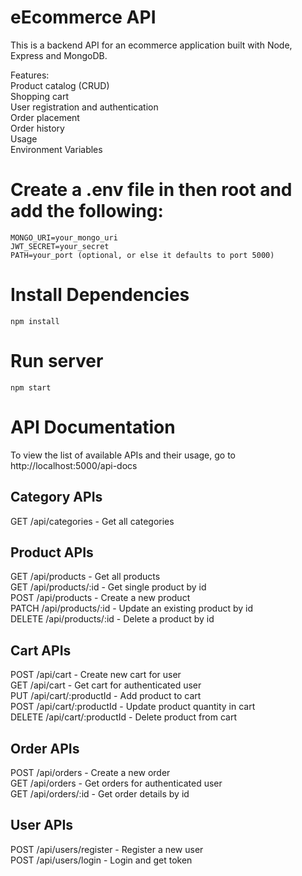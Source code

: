 # eEcommerce API
This is a backend API for an ecommerce application built with Node, Express and MongoDB.

Features: <br/>
Product catalog (CRUD)<br/>
Shopping cart<br/>
User registration and authentication<br/>
Order placement<br/>
Order history<br/>
Usage<br/>
Environment Variables<br/>

# Create a .env file in then root and add the following:
```
MONGO_URI=your_mongo_uri
JWT_SECRET=your_secret
PATH=your_port (optional, or else it defaults to port 5000)
```

# Install Dependencies
```
npm install
```

# Run server
```
npm start
```
# API Documentation
To view the list of available APIs and their usage, go to http://localhost:5000/api-docs

## Category APIs
GET /api/categories - Get all categories
<br /> 
## Product APIs
GET /api/products - Get all products<br /> 
GET /api/products/:id - Get single product by id<br /> 
POST /api/products - Create a new product<br /> 
PATCH /api/products/:id - Update an existing product by id<br /> 
DELETE /api/products/:id - Delete a product by id<br /> 

## Cart APIs
POST /api/cart - Create new cart for user<br /> 
GET /api/cart - Get cart for authenticated user<br /> 
PUT /api/cart/:productId - Add product to cart<br /> 
POST /api/cart/:productId - Update product quantity in cart<br /> 
DELETE /api/cart/:productId - Delete product from cart<br /> 

## Order APIs
POST /api/orders - Create a new order<br /> 
GET /api/orders - Get orders for authenticated user<br /> 
GET /api/orders/:id - Get order details by id<br /> 

## User APIs
POST /api/users/register - Register a new user<br /> 
POST /api/users/login - Login and get token